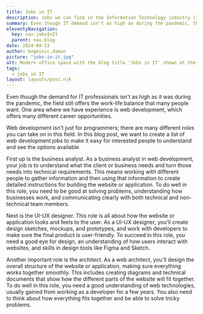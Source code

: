 ```yaml
---
title: Jobs in IT
description: Jobs we can find in the Information Technology industry (IT)
summary: Even though IT demand isn't as high as during the pandemic, the field offers great work-life balance. Web development, where we have experience, provides many career paths. This blog post covers various web development roles including business analysts, UI-UX designers, and architects, highlighting their key skills and responsibilities.
eleventyNavigation:
  key: nav.jobsInIt
  parent: nav.blog
date: 2024-08-23
author: bogminic,damun
picture: "jobs-in-it.jpg"
alt: Modern office space with the blog title 'Jobs in IT' shown at the top
tags:
  - jobs in IT
layout: layouts/post.njk
---
```


Even though the demand for IT professionals isn't as high as it was during the pandemic, the field still offers the work-life balance that many people want. One area where we have experience is web development, which offers many different career opportunities.

Web development isn't just for programmers; there are many different roles you can take on in this field. In this blog post, we want to create a list of web development jobs to make it easy for interested people to understand and see the options available.

First up is the business analyst. As a business analyst in web development, your job is to understand what the client or business needs and turn those needs into technical requirements. This means working with different people to gather information and then using that information to create detailed instructions for building the website or application. To do well in this role, you need to be good at solving problems, understanding how businesses work, and communicating clearly with both technical and non-technical team members.

Next is the UI-UX designer. This role is all about how the website or application looks and feels to the user. As a UI-UX designer, you'll create design sketches, mockups, and prototypes, and work with developers to make sure the final product is user-friendly. To succeed in this role, you need a good eye for design, an understanding of how users interact with websites, and skills in design tools like Figma and Sketch.

Another important role is the architect. As a web architect, you'll design the overall structure of the website or application, making sure everything works together smoothly. This includes creating diagrams and technical documents that show how the different parts of the website will fit together. 
To do well in this role, you need a good understanding of web technologies, usually gained from working as a developer for a few years. You also need to think about how everything fits together and be able to solve tricky problems.
